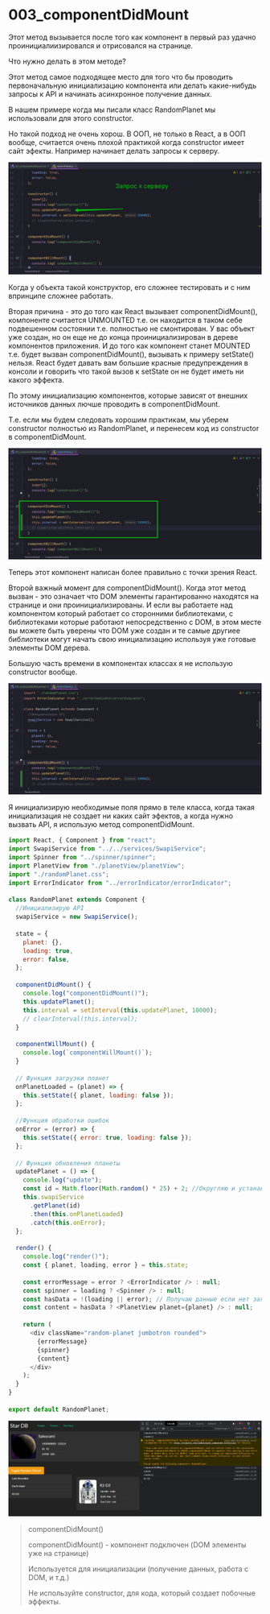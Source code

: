 # 003_componentDidMount

Этот метод вызывается после того как компонент в первый раз удачно проинициалиизировался и отрисовался на странице.

Что нужно делать в этом методе?

Этот метод самое подходящее место для того что бы проводить первоначальную инициализацию компонента или делать какие-нибудь запросы к API и начинать асинхронное получение данных.

В нашем примере когда мы писали класс RandomPlanet мы использовали для этого constructor.

Но такой подход не очень хорош. В ООП, не только в React, а в ООП вообще, считается очень плохой практикой когда constructor имеет сайт эфекты. Например начинает делать запросы к серверу.

![](img/001.jpg)

Когда у объекта такой конструктор, его сложнее тестировать и с ним впринципе сложнее работать.

Вторая причина - это до того как React вызывает componentDidMount(), компоненте считается UNMOUNTED т.е. он находится в таком себе подвешенном состоянии т.е. полностью не смонтирован. У вас объект уже создан, но он еще не до конца проинициализирован в дереве компонентов приложения. И до того как компонент станет MOUNTED т.е. будет вызван componentDidMount(), вызывать к примеру setState() нельзя. React будет давать вам большие красные предупреждения в консоли и говорить что такой вызов к setState он не будет иметь ни какого эффекта. 

По этому инициализацию компонентов, которые зависят от внешних источников данных лючше проводить в componentDidMount.

Т.е. если мы будем следовать хорошим практикам, мы уберем constructor полностью из RandomPlanet, и перенесем код из constructor в componentDidMount.

![](img/002.jpg)

Теперь этот компонент написан более правильно с точки зрения React.


Второй важный момент для componentDidMount(). Когда этот метод вызван - это означает что DOM элементы гарантированно находятся на странице и они проинициализированы. И если вы работаете над компонентом который работает со сторонними библиотеками, с библиотеками которые работают непосредственно с DOM, в этом месте вы можете быть уверены что DOM уже создан и те самые другиее библиотеки могут начать свою инициализацию используя уже готовые элементы DOM дерева.

Большую часть времени в компонентах классах я не использую constructor вообще.

![](img/003.jpg)

Я инициализирую необходимые поля прямо в теле класса, когда такая инициализация не создает ни каких сайт эфектов, а когда нужно вызвать API, я использую метод componentDidMount.

```js
import React, { Component } from "react";
import SwapiService from "../../services/SwapiService";
import Spinner from "../spinner/spinner";
import PlanetView from "./planetView/planetView";
import "./randomPlanet.css";
import ErrorIndicator from "../errorIndicator/errorIndicator";

class RandomPlanet extends Component {
  //Инициализирую API
  swapiService = new SwapiService();

  state = {
    planet: {},
    loading: true,
    error: false,
  };

  componentDidMount() {
    console.log("componentDidMount()");
    this.updatePlanet();
    this.interval = setInterval(this.updatePlanet, 10000);
    // clearInterval(this.interval);
  }

  componentWillMount() {
    console.log(`componentWillMount()`);
  }

  // Функция загрузки планет
  onPlanetLoaded = (planet) => {
    this.setState({ planet, loading: false });
  };

  //Функция обработки ошибок
  onError = (error) => {
    this.setState({ error: true, loading: false });
  };

  // Функция обновления планеты
  updatePlanet = () => {
    console.log("update");
    const id = Math.floor(Math.random() * 25) + 2; //Округляю и устанавливаю диапазон случайных планет
    this.swapiService
      .getPlanet(id)
      .then(this.onPlanetLoaded)
      .catch(this.onError);
  };

  render() {
    console.log("render()");
    const { planet, loading, error } = this.state;

    const errorMessage = error ? <ErrorIndicator /> : null;
    const spinner = loading ? <Spinner /> : null;
    const hasData = !(loading || error); // Получаю данные если нет загрузки или ошибки
    const content = hasData ? <PlanetView planet={planet} /> : null;

    return (
      <div className="random-planet jumbotron rounded">
        {errorMessage}
        {spinner}
        {content}
      </div>
    );
  }
}

export default RandomPlanet;

```

![](img/004.jpg)


> componentDidMount()
> 
> componentDidMount() - компонент подключен (DOM элементы уже на странице)
> 
> Используется для инициализации (получение данных, работа с DOM, и т.д.)
> 
> Не используйте constructor, для кода, который создает побочные эффекты.